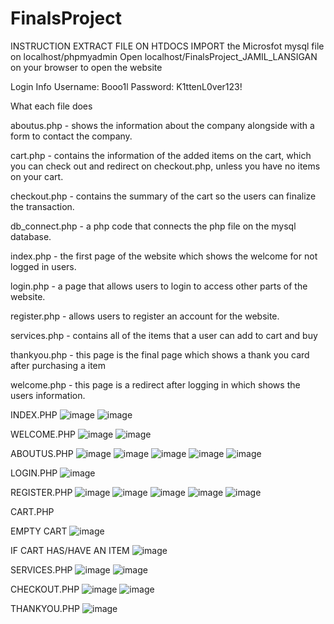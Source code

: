 # FinalsProject
INSTRUCTION
EXTRACT FILE ON HTDOCS
IMPORT the Microsfot mysql file on localhost/phpmyadmin
Open localhost/FinalsProject_JAMIL_LANSIGAN on your browser to open the website

Login Info
Username: Booo1l
Password: K1ttenL0ver123!

What each file does

aboutus.php - shows the information about the company alongside with a form to contact the company.

cart.php - contains the information of the added items on the cart, which you can check out and redirect on checkout.php, unless you have no items on your cart.

checkout.php - contains the summary of the cart so the users can finalize the transaction.

db_connect.php - a php code that connects the php file on the mysql database.

index.php - the first page of the website which shows the welcome for not logged in users.

login.php - a page that allows users to login to access other parts of the website.

register.php - allows users to register an account for the website.

services.php - contains all of the items that a user can add to cart and buy

thankyou.php - this page is the final page which shows a thank you card after purchasing a item

welcome.php - this page is a redirect after logging in which shows the users information.

INDEX.PHP
![image](https://github.com/user-attachments/assets/8c5afb37-57b6-4bff-8ef2-3d50735ced55)
![image](https://github.com/user-attachments/assets/c00fb2fa-986a-458c-b996-b19976abb737)

WELCOME.PHP
![image](https://github.com/user-attachments/assets/e37114cb-43e5-4b8f-ad4d-4898e098e587)
![image](https://github.com/user-attachments/assets/055e2eef-dece-49f9-aa2e-9c9e02a58d9c)

ABOUTUS.PHP
![image](https://github.com/user-attachments/assets/1d7871f4-2f56-43cf-8a38-1c08d7f7c73b)
![image](https://github.com/user-attachments/assets/3b5ec618-453e-43d4-8ddc-ae1488fc181f)
![image](https://github.com/user-attachments/assets/baaa6814-4f8c-44d5-9932-bba87162a518)
![image](https://github.com/user-attachments/assets/48fe8653-9701-4151-b6da-9e242023dff7)
![image](https://github.com/user-attachments/assets/4ad2226e-6194-4fe7-ae37-7013451e3c45)

LOGIN.PHP
![image](https://github.com/user-attachments/assets/5635f97b-c88f-4365-a646-dbcbc59dbebf)

REGISTER.PHP
![image](https://github.com/user-attachments/assets/7638d7f8-0ff8-4713-bdb8-d2f044f2e06d)
![image](https://github.com/user-attachments/assets/8a21d50c-04e0-4405-a4da-d4d7ea528e97)
![image](https://github.com/user-attachments/assets/af157e80-3e6b-4e8d-84b6-7fcc563d4a5d)
![image](https://github.com/user-attachments/assets/9f311c87-9e50-4503-a8c8-0757f17a8822)
![image](https://github.com/user-attachments/assets/042d9a06-6a7b-465a-b11b-84602038938d)

CART.PHP

EMPTY CART
![image](https://github.com/user-attachments/assets/af8719bd-d708-4728-9d35-c3ddd0fc1848)

IF CART HAS/HAVE AN ITEM
![image](https://github.com/user-attachments/assets/fb389477-c0ef-4a61-afda-256555a1ad41)

SERVICES.PHP
![image](https://github.com/user-attachments/assets/6b6af28d-720c-4081-ab66-5c9525205e35)
![image](https://github.com/user-attachments/assets/423458ef-7ff7-4256-8c99-68c04c540d1d)

CHECKOUT.PHP
![image](https://github.com/user-attachments/assets/a77da4e2-5a11-4792-9687-a07091c75a87)
![image](https://github.com/user-attachments/assets/7600d866-d41b-4a01-b216-8dec8eab22e6)

THANKYOU.PHP
![image](https://github.com/user-attachments/assets/b4c00499-1055-4e4d-8565-3d833394fd68)

